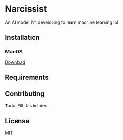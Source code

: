 # Narcissist

An AI model I'm developing to learn machine learning lol

## Installation
### MacOS
[Download]()

## Requirements

## Contributing
Todo: Fill this in later.
## License

[MIT](https://choosealicense.com/licenses/mit/)